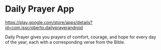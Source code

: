 # Daily Prayer App

https://play.google.com/store/apps/details?id=com.isscroberto.dailyprayerandroid

Daily Prayer gives you prayers of comfort, courage, and hope for every day of the year, each with a corresponding verse from the Bible.
